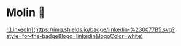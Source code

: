 # Molin 🧌

<a href="https://www.linkedin.com/in/jean-molin-us/">
![LinkedIn](https://img.shields.io/badge/linkedin-%230077B5.svg?style=for-the-badge&logo=linkedin&logoColor=white)
</a>
